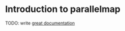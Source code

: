 # Introduction to parallelmap

TODO: write [great documentation](http://jacobian.org/writing/what-to-write/)

